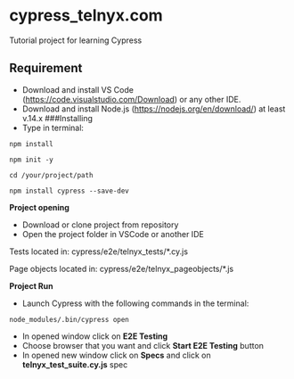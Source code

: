 # cypress_telnyx.com
Tutorial project for learning Cypress
## Requirement
- Download and install VS Code (https://code.visualstudio.com/Download) or any other IDE.
- Download and install Node.js (https://nodejs.org/en/download/) at least v.14.x
###Installing
- Type in terminal:
```
npm install
```
```
npm init -y
```
```
cd /your/project/path
```
```
npm install cypress --save-dev
```
**Project opening**
- Download or clone project from repository
- Open the project folder in VSCode or another IDE

Tests located in: cypress/e2e/telnyx_tests/*.cy.js

Page objects located in: cypress/e2e/telnyx_pageobjects/*.js

**Project Run**
- Launch Cypress with the following commands in the terminal:
```
node_modules/.bin/cypress open
```
- In opened window click on **E2E Testing**
- Choose browser that you want and click **Start E2E Testing** button
- In opened new window click on **Specs** and click on **telnyx_test_suite.cy.js** spec
